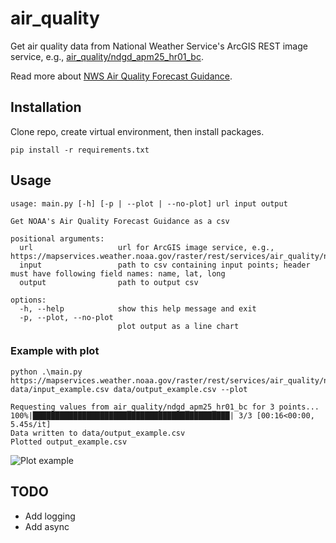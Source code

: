 # air_quality
Get air quality data from National Weather Service's ArcGIS REST image service, e.g., [air_quality/ndgd_apm25_hr01_bc](https://mapservices.weather.noaa.gov/raster/rest/services/air_quality/ndgd_apm25_hr01_bc/ImageServer).

Read more about [NWS Air Quality Forecast Guidance](https://vlab.noaa.gov/web/osti-modeling/air-quality).

## Installation
Clone repo, create virtual environment, then install packages.
```
pip install -r requirements.txt
```

## Usage
```
usage: main.py [-h] [-p | --plot | --no-plot] url input output

Get NOAA's Air Quality Forecast Guidance as a csv

positional arguments:
  url                   url for ArcGIS image service, e.g., https://mapservices.weather.noaa.gov/raster/rest/services/air_quality/ndgd_apm25_hr01_bc/ImageServer
  input                 path to csv containing input points; header must have following field names: name, lat, long
  output                path to output csv

options:
  -h, --help            show this help message and exit
  -p, --plot, --no-plot
                        plot output as a line chart
```

### Example with plot
```
python .\main.py https://mapservices.weather.noaa.gov/raster/rest/services/air_quality/ndgd_apm25_hr01_bc/ImageServer data/input_example.csv data/output_example.csv --plot

Requesting values from air_quality/ndgd_apm25_hr01_bc for 3 points...
100%|████████████████████████████████████████████| 3/3 [00:16<00:00,  5.45s/it]
Data written to data/output_example.csv
Plotted output_example.csv
```

![Plot example](/assets/images/boxscore.png)

## TODO
- Add logging
- Add async